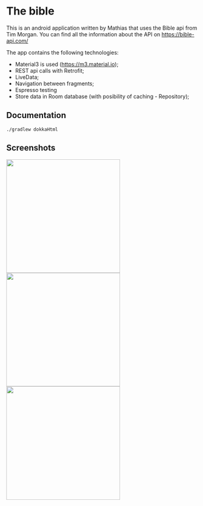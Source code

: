 # The bible
This is an android application written by Mathias that uses the Bible api from Tim Morgan.
You can find all the information about the API on https://bible-api.com/

The app contains the following technologies:
- Material3 is used (https://m3.material.io);
- REST api calls with Retrofit;
- LiveData;
- Navigation between fragments;
- Espresso testing
- Store data in Room database (with posibility of caching - Repository);


## Documentation
```shell
./gradlew dokkaHtml
```
## Screenshots
<div float="left">
  <img src="https://user-images.githubusercontent.com/79169737/212564069-1e9dc9a2-5e83-49f9-9714-aa3c11d6bc7e.png" style="width: 300px;"/>
  <img src="https://user-images.githubusercontent.com/79169737/212564031-ded8a621-6c59-4cb9-a34f-cc56ce20c88f.png" style="width: 300px;"/>
  <img src="https://user-images.githubusercontent.com/79169737/212564088-aaa13467-977e-496b-a24b-86ce5162da58.png" style="width: 300px;"/>
</div>
